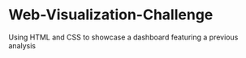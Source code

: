 # Web-Visualization-Challenge
Using HTML and CSS to showcase a dashboard featuring a previous analysis
